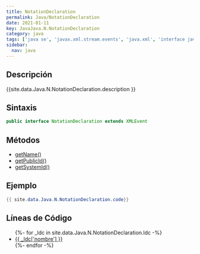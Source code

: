```yaml
---
title: NotationDeclaration
permalink: Java/NotationDeclaration
date: 2021-01-11
key: JavaJava.N.NotationDeclaration
category: java
tags: ['java se', 'javax.xml.stream.events', 'java.xml', 'interface java', 'Java 1.6']
sidebar: 
  nav: java
---
```


## Descripción
{{site.data.Java.N.NotationDeclaration.description }}

## Sintaxis
~~~java
public interface NotationDeclaration extends XMLEvent
~~~

## Métodos
* [getName()](/Java/NotationDeclaration/getName)
* [getPublicId()](/Java/NotationDeclaration/getPublicId)
* [getSystemId()](/Java/NotationDeclaration/getSystemId)

## Ejemplo
~~~java
{{ site.data.Java.N.NotationDeclaration.code}}
~~~

## Líneas de Código
<ul>
{%- for _ldc in site.data.Java.N.NotationDeclaration.ldc -%}
   <li>
       <a href="{{_ldc['url'] }}">{{ _ldc['nombre'] }}</a>
   </li>
{%- endfor -%}
</ul>
